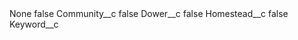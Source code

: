 <?xml version="1.0" encoding="UTF-8"?>
<CustomMetadata xmlns="http://soap.sforce.com/2006/04/metadata" xmlns:xsi="http://www.w3.org/2001/XMLSchema-instance" xmlns:xsd="http://www.w3.org/2001/XMLSchema">
    <label>None</label>
    <protected>false</protected>
    <values>
        <field>Community__c</field>
        <value xsi:type="xsd:boolean">false</value>
    </values>
    <values>
        <field>Dower__c</field>
        <value xsi:type="xsd:boolean">false</value>
    </values>
    <values>
        <field>Homestead__c</field>
        <value xsi:type="xsd:boolean">false</value>
    </values>
    <values>
        <field>Keyword__c</field>
        <value xsi:nil="true"/>
    </values>
</CustomMetadata>
